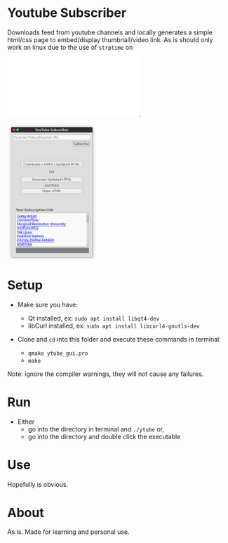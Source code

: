
# Youtube Subscriber
Downloads feed from youtube channels and locally generates a simple html/css page to embed/display thumbnail/video link. As is should only work on linux due to the use of `strptime` on ![youtube_parser.cpp](./functions/youtube_parser.cpp).

<a href="#youtube-subscriber"><img src="./images/img_1.png" align="middle" width="40%" alt="GUI demo" /></a>

# Setup
* Make sure you have:
	* Qt installed, ex: `sudo apt install libqt4-dev`
	* libCurl installed, ex: `sudo apt install libcurl4-gnutls-dev`

* Clone and `cd` into this folder and execute these commands in terminal:
	* `qmake ytube_gui.pro`
	* `make`

Note: ignore the compiler warnings, they will not cause any failures.

# Run
* Either
	* go into the directory in terminal and `./ytube` or,
	* go into the directory and double click the executable

# Use
Hopefully is obvious.

# About
As is. Made for learning and personal use.
